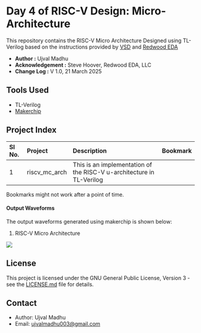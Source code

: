 # Day 4 of RISC-V Design: Micro-Architecture

This repository contains the RISC-V Micro Architecture Designed using TL-Verilog based on the
instructions provided by [VSD](https://vlsisystemdesign.com) and [Redwood EDA](https://www.redwoodeda.com)


- **Author :** Ujval Madhu
- **Acknowledgement :** Steve Hoover, Redwood EDA, LLC
- **Change Log :**  V 1.0, 21 March 2025


## Tools Used
- TL-Verilog
- [Makerchip](https://www.makerchip.com)

## Project Index


|  Sl No. | Project| Description| Bookmark |
|:-------|:-------|:-----------|:----------|
| 1 | riscv_mc_arch| This is an implementation of the RISC-V u-architecture in TL-Verilog |  |



Bookmarks might not work after a point of time.

#### Output Waveforms

The output waveforms generated using makerchip is shown below:


1. RISC-V Micro Architecture
<p>
    <img = src = "./Figures/cb_calc_waveform.PNG">
</p>


## License

This project is licensed under the GNU General Public License, Version 3 - see the [LICENSE.md](../LICENSE.md) file for details.

## Contact

- Author: Ujval Madhu
- Email: ujvalmadhu003@gmail.com